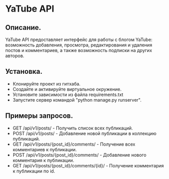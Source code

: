 # YaTube API
## Описание.
YaTube API предоставляет интерфейс для работы с блогом YaTube: возможность добавления, просмотра, редактирования и удаления постов и комментариев, а также возможность подписки на других авторов.
## Установка.
- Клонируйте проект из гитхаба.
- Создайте и активируйте виртуальное окружение.
- Установите зависимости из файла requirements.txt
- Запустите сервер командой "python manage.py runserver".
## Примеры запросов.
- GET /api/v1/posts/ - Получить список всех публикаций.
- POST /api/v1/posts/ - Добавление новой публикации в коллекцию публикаций.
- GET /api/v1/posts/{post_id}/comments/ - Получение всех комментариев к публикации.
- POST /api/v1/posts/{post_id}/comments/ - Добавление нового комментария к публикации.
- GET /api/v1/posts/{post_id}/comments/{id}/ - Получение комментария к публикации по id.